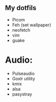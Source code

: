 ## My dotfils

- Picom
- Feh (set wallpaper)
- neofetch
- vim
- guake

# Audio:
- Pulseaudio
- Goxlr utility
- kmix
- alsa
- pasystray
